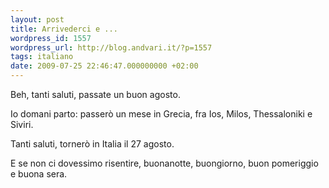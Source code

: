 ```yaml
---
layout: post
title: Arrivederci e ...
wordpress_id: 1557
wordpress_url: http://blog.andvari.it/?p=1557
tags: italiano
date: 2009-07-25 22:46:47.000000000 +02:00
---
```

Beh, tanti saluti, passate un buon agosto.

Io domani parto: passerò un mese in Grecia, fra Ios, Milos, Thessaloniki e Siviri.

Tanti saluti, tornerò in Italia il 27 agosto.

E se non ci dovessimo risentire, buonanotte, buongiorno, buon pomeriggio e buona sera.
